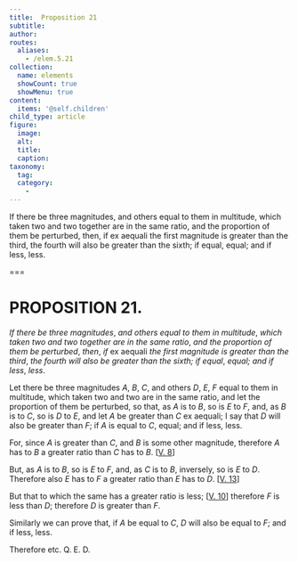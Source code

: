 ```yaml
---
title:  Proposition 21
subtitle: 
author:
routes:
  aliases:
    - /elem.5.21
collection:
  name: elements
  showCount: true
  showMenu: true
content:
  items: '@self.children'
child_type: article
figure:
  image:
  alt:
  title:
  caption:
taxonomy:
  tag:
  category:
    - 
---
```


<p><emph>If there be three magnitudes</emph>, <emph>and others equal to them in multitude</emph>, <emph>which taken two and two together are in the same ratio</emph>, <emph>and the proportion of them be perturbed</emph>, <emph>then</emph>, <emph>if</emph><foreign lang="la"> ex aequali</foreign>
       <emph>the first magnitude is greater than the third</emph>, <emph>the fourth will also be greater than the sixth; if equal</emph>, <emph>equal; and if less</emph>, <emph>less</emph>. </p>

===

<h1>PROPOSITION 21.</h1>
<p><em>If there be three magnitudes</em>, <em>and others equal to them in multitude</em>, <em>which taken two and two together are in the same ratio</em>, <em>and the proportion of them be perturbed</em>, <em>then</em>, <em>if</em><foreign lang="la"> ex aequali</foreign>
       <em>the first magnitude is greater than the third</em>, <em>the fourth will also be greater than the sixth; if equal</em>, <em>equal; and if less</em>, <em>less</em>. </p>

<p>Let there be three magnitudes <em>A</em>, <em>B</em>, <em>C</em>, and others <em>D</em>, <em>E</em>, <em>F</em> equal to them in multitude, which taken two and two are in the same ratio, and let the proportion of them be perturbed, so that, <span class="center">as <em>A</em> is to <em>B</em>, so is <em>E</em> to <em>F</em>,</span> and, as <em>B</em> is to <em>C</em>, so is <em>D</em> to <em>E</em>, and let <em>A</em> be greater than <em>C</em>
       <foreign lang="la">ex aequali</foreign>; I say that <em>D</em> will also be greater than <em>F</em>; if <em>A</em> is equal to <em>C</em>, equal; and if less, less. 
      </p>

<p>For, since <em>A</em> is greater than <em>C</em>, and <em>B</em> is some other magnitude, therefore <em>A</em> has to <em>B</em> a greater ratio than <em>C</em> has to <em>B</em>. [<a href="/elem.5.8">V. 8</a>] </p>

<p>But, as <em>A</em> is to <em>B</em>, so is <em>E</em> to <em>F</em>, and, as <em>C</em> is to <em>B</em>, inversely, so is <em>E</em> to <em>D</em>. Therefore also <em>E</em> has to <em>F</em> a greater ratio than <em>E</em> has to <em>D</em>. [<a href="/elem.5.13">V. 13</a>] </p>

<p>But that to which the same has a greater ratio is less; [<a href="/elem.5.10">V. 10</a>] <span class="center">therefore <em>F</em> is less than <em>D</em>; therefore <em>D</em> is greater than <em>F</em>.</span>
       <pb n="179"/></p>

<p>Similarly we can prove that, <span class="center">if <em>A</em> be equal to <em>C</em>, <em>D</em> will also be equal to <em>F</em>;</span> and if less, less. </p>

<p>Therefore etc. Q. E. D.</p>
